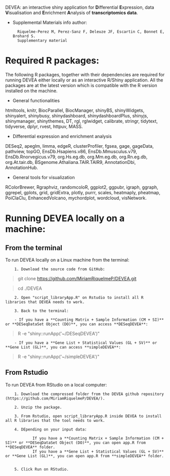 DEVEA: an interactive shiny application for **D**ifferential
**E**xpression, data **V**isualisation and **E**nrichment **A**nalysis
of **transcriptomics data**. 

- Supplemental Materials info author:

        Riquelme-Perez M, Perez-Sanz F, Deleuze JF, Escartin C, Bonnet E, Brohard S.
        Supplementary material


# Required R packages:

The following R packages, together with their dependencies are required for running DEVEA either locally or as an 
interactive R/Shiny application. All the packages are at the latest version which is compatible with the R version installed on the machine.

- General functionalities

htmltools, knitr, BiocParallel, BiocManager, shinyBS, shinyWidgets, shinyalert, shinybusy, shinydashboard, shinydashboardPlus, 
shinyjs, shinymanager, shinythemes, DT, rgl, rglwidget, calibrate, stringr, tidytext, tidyverse, dplyr, rvest, httpuv, MASS.

- Differential expression and enrichment analysis

DESeq2, apeglm, limma, edgeR, clusterProfiler, fgsea, gage, gageData, pathview, topGO, EnsDb.Hsapiens.v86, 
EnsDb.Mmusculus.v79, EnsDb.Rnorvegicus.v79, org.Hs.eg.db, org.Mm.eg.db, org.Rn.eg.db, org.At.tair.db, BSgenome.Athaliana.TAIR.TAIR9,
AnnotationDbi, AnnotationHub.

- General tools for visualization

RColorBrewer, Rgraphviz, randomcoloR, ggplot2, ggpubr, igraph, ggraph, ggrepel, gplots, grid, 
gridExtra, plotly, purrr, scales, heatmaply, pheatmap, PoiClaClu, EnhancedVolcano, mychordplot, wordcloud, visNetwork.



# Running DEVEA locally on a machine:

## From the terminal

To run DEVEA locally on a Linux machine from the terminal: 

        1. Download the source code from GitHub:
        
> git clone https://github.com/MiriamRiquelmeP/DEVEA.git
 
> cd ./DEVEA

        2. Open "script_libraryApp.R" on Rstudio to install all R libraries that DEVEA needs to work. 
        
        3. Back to the terminal:

        - If you have a **Counting Matrix + Sample Information (CM + SI)** or **DESeqDataSet Object (DO)**, you can access **DESeqDEVEA**:
                
> R -e "shiny::runApp('~/DESeqDEVEA')"

        - If you have a **Gene List + Statistical Values (GL + SV)** or **Gene List (GL)**, you can access **simpleDEVEA**:
                
> R -e "shiny::runApp('~/simpleDEVEA')"


## From Rstudio

To run DEVEA from RStudio on a local computer:

        1. Download the compressed folder from the DEVEA github repository (https://github.com/MiriamRiquelmeP/DEVEA/).
        
        2. Unzip the package.
        
        3. From Rstudio, open script_libraryApp.R inside DEVEA to install all R libraries that the tool needs to work. 
        
        4. DEpending on your input data:
                
                If you have a **Counting Matrix + Sample Information (CM + SI)** or **DESeqDataSet Object (DO)**, you can open app.R from **DESeqDEVEA** folder.
                If you have a **Gene List + Statistical Values (GL + SV)** or **Gene List (GL)**, you can open app.R from **simpleDEVEA** folder.
        
        
        5. Click Run on RStudio.
        

